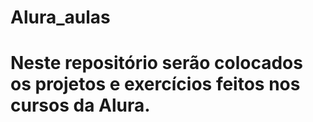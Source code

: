 # Alura_aulas
# Neste repositório serão colocados os projetos e exercícios feitos nos cursos da Alura.

